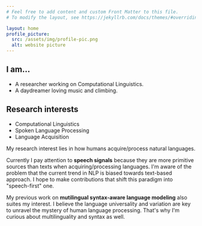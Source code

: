 ```yaml
---
# Feel free to add content and custom Front Matter to this file.
# To modify the layout, see https://jekyllrb.com/docs/themes/#overriding-theme-defaults

layout: home
profile_picture:
  src: /assets/img/profile-pic.png
  alt: website picture
---
```


## I am...

- A researcher working on Computational Linguistics.
- A daydreamer loving music and climbing.

## Research interests

- Computational Linguistics
- Spoken Language Processing
- Language Acquisition

My research interest lies in how humans acquire/process natural languages.

Currently I pay attention to **speech signals** because they are more primitive sources than texts when acquiring/processing languages.
I'm aware of the problem that the current trend in NLP is biased towards text-based approach.
I hope to make contributions that shift this paradigm into "speech-first" one.

My previous work on **mutilingual syntax-aware language modeling** also suites my interest.
I believe the language universality and variation are key to unravel the mystery of human language processing.
That's why I'm curious about multilinguality and syntax as well.

